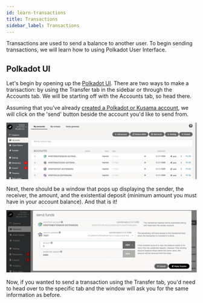 ```yaml
---
id: learn-transactions
title: Transactions
sidebar_label: Transactions
---
```


Transactions are used to send a balance to another user. To begin sending transactions, we will
learn how to using Polkadot User Interface.

## Polkadot UI

Let's begin by opening up the [Polkadot UI](https://polkadot.js.org/apps). There are two ways to
make a transaction: by using the Transfer tab in the sidebar or through the Accounts tab. We will be
starting off with the Accounts tab, so head there.

Assuming that you've already [created a Polkadot or Kusama account](learn-account-generation), we
will click on the 'send' button beside the account you'd like to send from.

![](assets/Send-Transaction.png)

Next, there should be a window that pops up displaying the sender, the receiver, the amount, and the
existential deposit (minimum amount you must have in your account balance). And that is it!

![](assets/Send-Transfer.png)

Now, if you wanted to send a transaction using the Transfer tab, you'd need to head over to the
specific tab and the window will ask you for the same information as before.
